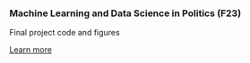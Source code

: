 ### Machine Learning and Data Science in Politics (F23)
Final project code and figures

[Learn more](https://web.mit.edu/insong/www/pdf/syl-poldata.pdf)
